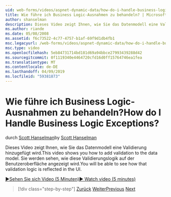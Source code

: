 ```yaml
---
uid: web-forms/videos/aspnet-dynamic-data/how-do-i-handle-business-logic-exceptions
title: Wie führe ich Business Logic-Ausnahmen zu behandeln? | Microsoft-Dokumentation
author: shanselman
description: Dieses Video zeigt Ihnen, wie Sie das Datenmodell eine Validierung hinzugefügt wird. Sie werden sehen, wie diese Validierungslogik auf der Benutzeroberfläche angezeigt wird.
ms.author: riande
ms.date: 05/08/2008
ms.assetid: f6c73522-4c77-4757-b1af-69f9d1db4fb1
msc.legacyurl: /web-forms/videos/aspnet-dynamic-data/how-do-i-handle-business-logic-exceptions
msc.type: video
ms.openlocfilehash: 5eb84731714bd181d69a94bbce27993439288d42
ms.sourcegitcommit: 0f1119340e4464720cfd16d0ff15764746ea1fea
ms.translationtype: MT
ms.contentlocale: de-DE
ms.lasthandoff: 04/09/2019
ms.locfileid: "59381873"
---
```

# <a name="how-do-i-handle-business-logic-exceptions"></a><span data-ttu-id="59114-105">Wie führe ich Business Logic-Ausnahmen zu behandeln?</span><span class="sxs-lookup"><span data-stu-id="59114-105">How do I Handle Business Logic Exceptions?</span></span>

<span data-ttu-id="59114-106">durch [Scott Hanselman](https://github.com/shanselman)</span><span class="sxs-lookup"><span data-stu-id="59114-106">by [Scott Hanselman](https://github.com/shanselman)</span></span>

<span data-ttu-id="59114-107">Dieses Video zeigt Ihnen, wie Sie das Datenmodell eine Validierung hinzugefügt wird.</span><span class="sxs-lookup"><span data-stu-id="59114-107">This video shows you how to add validation to the data model.</span></span> <span data-ttu-id="59114-108">Sie werden sehen, wie diese Validierungslogik auf der Benutzeroberfläche angezeigt wird.</span><span class="sxs-lookup"><span data-stu-id="59114-108">You will be able to see how that validation logic is reflected in the UI.</span></span>

[<span data-ttu-id="59114-109">&#9654;Sehen Sie sich Video (5 Minuten)</span><span class="sxs-lookup"><span data-stu-id="59114-109">&#9654; Watch video (5 minutes)</span></span>](https://channel9.msdn.com/Blogs/ASP-NET-Site-Videos/how-do-i-handle-business-logic-exceptions)

> [!div class="step-by-step"]
> <span data-ttu-id="59114-110">[Zurück](how-do-i-change-how-my-fields-render.md)
> [Weiter](how-do-i-make-custom-pages.md)</span><span class="sxs-lookup"><span data-stu-id="59114-110">[Previous](how-do-i-change-how-my-fields-render.md)
[Next](how-do-i-make-custom-pages.md)</span></span>
